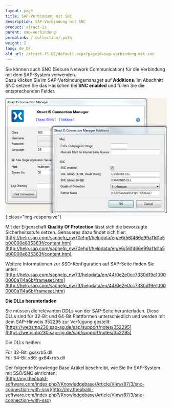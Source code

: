 ```yaml
---
layout: page
title: SAP-Verbindung mit SNC
description: SAP-Verbindung mit SNC
product: xtract-is
parent: sap-verbindung
permalink: /:collection/:path
weight: 2
lang: de_DE
old_url: /Xtract-IS-DE/default.aspx?pageid=sap-verbindung-mit-snc
---
```


Sie können auch SNC (Secure Network Communication) für die Verbindung mit dem SAP-System verwenden.<br>
Dazu klicken Sie im SAP-Verbindungsmanager auf **Additions**. Im Abschnitt SNC setzen Sie das Häckchen bei **SNC enabled** und füllen Sie die entsprechenden Felder.

![SNC](/img/content/SNC.jpg){:class="img-responsive"}

Mit der Eigenschaft **Quality Of Protection** lässt sich die bevorzugte Sicherheitsstufe setzen. Genaueres dazu findet sich hier: [http://help.sap.com/saphelp_nw70ehp1/helpdata/en/e6/56f466e99a11d1a5b00000e835363f/content.htm](http://help.sap.com/saphelp_nw70ehp1/helpdata/en/e6/56f466e99a11d1a5b00000e835363f/content.htm)

Weitere Informationen zur SSO-Konfiguration auf SAP-Seite finden Sie unter: <br>
[http://help.sap.com/saphelp_nw73/helpdata/en/44/0e2e0cc7330d19e10000000a114a6b/frameset.htm](http://help.sap.com/saphelp_nw73/helpdata/en/44/0e2e0cc7330d19e10000000a114a6b/frameset.htm)


**Die DLLs herunterladen**

Sie müssen die relevanten DDLs von der SAP-Seite herunterladen. Diese DLLs sind für 32-Bit und 64-Bit Plattformen unterschiedlich und werden mit dem SAP-Hinweis 352295 zur Verfügung gestellt:<br> 
[https://websmp230.sap-ag.de/sap/support/notes/352295](https://websmp230.sap-ag.de/sap/support/notes/352295) 

Die DLLs heißen: 

Für 32-Bit: gsskrb5.dll<br>
Für 64-Bit x86: gx64krb5.dll<br>

Der folgende Knowledge Base Artikel beschreibt, wie Sie Ihr SAP-System mit SSO/SNC einrichten:<br>
[http://my.theobald-software.com/index.php?/Knowledgebase/Article/View/87/3/snc-connection-with-sso](http://my.theobald-software.com/index.php?/Knowledgebase/Article/View/87/3/snc-connection-with-sso) 